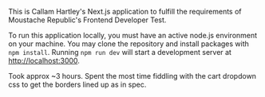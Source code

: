 This is Callam Hartley's Next.js application to fulfill the requirements of Moustache Republic's Frontend Developer Test.

To run this application locally, you must have an active node.js environment on your machine. You may clone the repository and install packages with `npm install`.
Running `npm run dev` will start a development server at [http://localhost:3000](http://localhost:3000).

Took approx ~3 hours. Spent the most time fiddling with the cart dropdown css to get the borders lined up as in spec.
